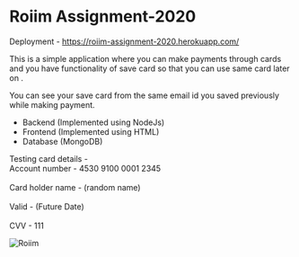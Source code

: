# Roiim Assignment-2020

Deployment - https://roiim-assignment-2020.herokuapp.com/

This is a simple application where you can make payments through cards and you have functionality of save card so that you can use same card later on .


You can see your save card from the same email id you saved previously while making payment.

 - Backend (Implemented using NodeJs)
 - Frontend (Implemented using HTML)
 - Database (MongoDB)

Testing card details -
 <br>Account number       - 4530 9100 0001 2345 </br>
 <br>Card holder name     - (random name) </br>
 <br>Valid                - (Future Date) </br>
 <br>CVV                  - 111 </br>

![Roiim](https://user-images.githubusercontent.com/27978979/97781500-de706000-1bb1-11eb-8937-a330fd906c05.png)

